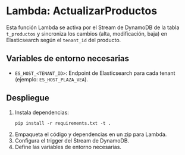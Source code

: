 # Lambda: ActualizarProductos

Esta función Lambda se activa por el Stream de DynamoDB de la tabla `t_productos` y sincroniza los cambios (alta, modificación, baja) en Elasticsearch según el `tenant_id` del producto.

## Variables de entorno necesarias
- `ES_HOST_<TENANT_ID>`: Endpoint de Elasticsearch para cada tenant (ejemplo: `ES_HOST_PLAZA_VEA`).

## Despliegue
1. Instala dependencias:
   ```
   pip install -r requirements.txt -t .
   ```
2. Empaqueta el código y dependencias en un zip para Lambda.
3. Configura el trigger del Stream de DynamoDB.
4. Define las variables de entorno necesarias. 